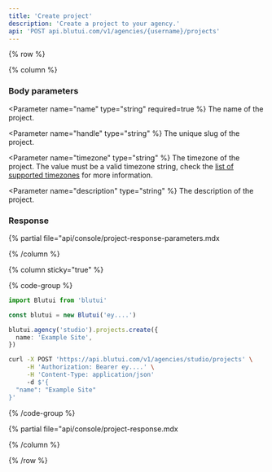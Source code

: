 ```yaml
---
title: 'Create project'
description: 'Create a project to your agency.'
api: 'POST api.blutui.com/v1/agencies/{username}/projects'
---
```


{% row %}

{% column %}
### Body parameters

<Parameter name="name" type="string" required=true %}
The name of the project.
</Parameter>

<Parameter name="handle" type="string" %}
The unique slug of the project.
</Parameter>

<Parameter name="timezone" type="string" %}
The timezone of the project. The value must be a valid timezone string, check the [list of supported timezones](/api/timezones) for more information.
</Parameter>

<Parameter name="description" type="string" %}
The description of the project.
</Parameter>

### Response

{% partial file="api/console/project-response-parameters.mdx</include>

{% /column %}

{% column sticky="true" %}

{% code-group %}

```ts {% process=false filename="Node.js" %}
import Blutui from 'blutui'

const blutui = new Blutui('ey....')

blutui.agency('studio').projects.create({
  name: 'Example Site',
})
```

```bash {% process=false filename="cURL" %}
curl -X POST 'https://api.blutui.com/v1/agencies/studio/projects' \
     -H 'Authorization: Bearer ey....' \
     -H 'Content-Type: application/json'
     -d $'{
  "name": "Example Site"
}'
```

{% /code-group %}

{% partial file="api/console/project-response.mdx</include>

{% /column %}

{% /row %}

